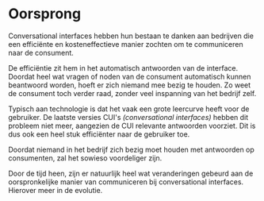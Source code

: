 # Oorsprong

Conversational interfaces hebben hun bestaan te danken aan bedrijven die een efficiënte en kosteneffectieve manier zochten om te communiceren naar de consument.

De efficiëntie zit hem in het automatisch antwoorden van de interface. Doordat heel wat vragen of noden van de consument automatisch kunnen beantwoord worden, hoeft er zich niemand mee bezig te houden. Zo weet de consument toch verder raad, zonder veel inspanning van het bedrijf zelf.

Typisch aan technologie is dat het vaak een grote leercurve heeft voor de gebruiker. De laatste versies CUI's _(conversational interfaces)_ hebben dit probleem niet meer, aangezien de CUI relevante antwoorden voorziet. Dit is dus ook een heel stuk efficiënter naar de gebruiker toe.

Doordat niemand in het bedrijf zich bezig moet houden met antwoorden op consumenten, zal het sowieso voordeliger zijn.

Door de tijd heen, zijn er natuurlijk heel wat veranderingen gebeurd aan de oorspronkelijke manier van communiceren bij conversational interfaces. Hierover meer in de evolutie.